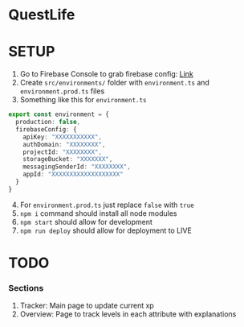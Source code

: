 # QuestLife

# SETUP
1. Go to Firebase Console to grab firebase config: [Link](https://console.firebase.google.com/u/0/project/quest-life-44c79/settings/general/web:ODRjMzlmN2UtODM0Yy00ODAzLWJiN2QtNTI0ZDZiYzUzOWY2?fb_gclid=Cj0KCQjwqIm_BhDnARIsAKBYcmtNuAaRH_-rTxmVn9KOljMs07CztaobCdfmxLIDPAbzpnDT5QMKHBAaAtrzEALw_wcB)
2. Create `src/environments/` folder with `environment.ts` and `environment.prod.ts` files
3. Something like this for `environment.ts`
```typescript
export const environment = {
  production: false,
  firebaseConfig: {
    apiKey: "XXXXXXXXXXX",
    authDomain: "XXXXXXXX",
    projectId: "XXXXXXXX",
    storageBucket: "XXXXXXX",
    messagingSenderId: "XXXXXXXX",
    appId: "XXXXXXXXXXXXXXXXXXX"
  }
}
```
4. For `environment.prod.ts` just replace `false` with `true`
5. `npm i` command should install all node modules
6. `npm start` should allow for development
7. `npm run deploy` should allow for deployment to LIVE

# TODO
### Sections
1. Tracker: Main page to update current xp
2. Overview: Page to track levels in each attribute with explanations
